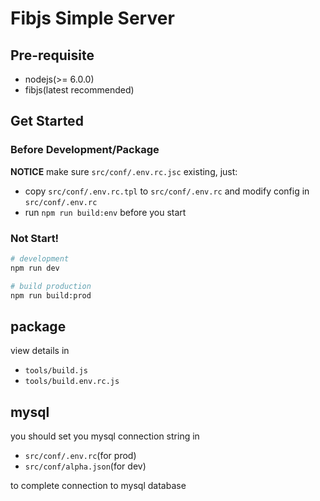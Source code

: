 # Fibjs Simple Server

## Pre-requisite

- nodejs(>= 6.0.0)
- fibjs(latest recommended)

## Get Started

### Before Development/Package

**NOTICE**
make sure `src/conf/.env.rc.jsc` existing, just:

- copy `src/conf/.env.rc.tpl` to `src/conf/.env.rc` and modify config in `src/conf/.env.rc`
- run `npm run build:env` before you start

### Not Start!

```bash
# development
npm run dev

# build production
npm run build:prod
```

## package

view details in
- `tools/build.js`
- `tools/build.env.rc.js`

## mysql
you should set you mysql connection string in

- `src/conf/.env.rc`(for prod)
- `src/conf/alpha.json`(for dev)

to complete connection to mysql database
